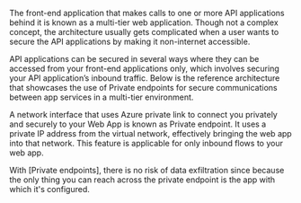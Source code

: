 The front-end application that makes calls to one or more API applications behind it is known as a multi-tier web application. Though not a complex concept, the architecture usually gets complicated when a user wants to secure the API applications by making it non-internet accessible. 

API applications can be secured in several ways where they can be accessed from your front-end applications only, which involves securing your API application’s inbound traffic. 
Below is the reference architecture that showcases the use of Private endpoints for secure communications between app services in a multi-tier environment.

A network interface that uses Azure private link to connect you privately and securely to your Web App is known as Private endpoint. It uses a private IP address from the virtual network, effectively bringing the web app into that network. This feature is applicable for only inbound flows to your web app. 

With [Private endpoints], there is no risk of data exfiltration since because the only thing you can reach across the private endpoint is the app with which it's configured.
